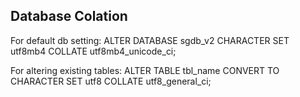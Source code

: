## Database Colation

For default db setting:
ALTER DATABASE sgdb_v2 CHARACTER SET utf8mb4 COLLATE utf8mb4_unicode_ci;


For altering existing tables:
ALTER TABLE tbl_name CONVERT TO CHARACTER SET utf8 COLLATE utf8_general_ci;